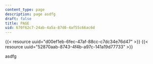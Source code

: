 ```yaml
---
content_type: page
description: page asdfg
draft: false
title: PAGE
uid: 670f62c7-24ab-4a5a-87d0-4af55c66ac6d
---
```

{{< resource uuid="d00ef1eb-6fec-47af-88cc-c7dc34e76d47" >}}
{{< resource uuid="52870aab-8743-4f4b-a97c-141a19d77733" >}}

asdfg